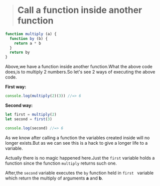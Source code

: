 > # Call a function inside another function

```javascript
function multiply (a) {
  function by (b) {
    return a * b
  }
  return by
}
```

Above,we have a function inside another function.What the above code does,is to multiply 2 numbers.So let's see 2 ways of executing the above code.

**First way:**

```javascript
console.log(multiply(2)(3)) //=> 6
```

**Second way:**

```javascript
let first = multiply(2)
let second = first(3)

console.log(second) //=> 6
```

As we know after calling a function the variables created inside will no longer exists.But as we can see this is a hack to give a longer life to a variable.

Actually there is no magic happened here.Just the `first` variable holds a function since the function `multiply` returns such one.

After,the `second` variable executes the `by` function held in `first ` variable which return the multiply of arguments **a** and **b**.
